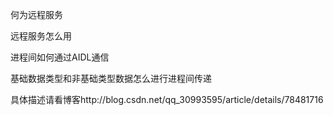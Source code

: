 何为远程服务

远程服务怎么用

进程间如何通过AIDL通信

基础数据类型和非基础类型数据怎么进行进程间传递

具体描述请看博客http://blog.csdn.net/qq_30993595/article/details/78481716
